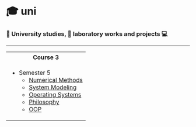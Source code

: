 # 🎓 uni
### 📘 University studies, 🔬 laboratory works and projects 💻


<hr>
<table>
<tr > 
<th>Course 3</th>
</tr> 
<tr >
<tr >
<td valign="top">

  * Semester 5
    * [Numerical Methods](https://github.com/MrCodeLama/univ/tree/main/5sem/NumericalMethods)
    * [System Modeling](google.com)
    * [Operating Systems](google.com)
    * [Philosophy](google.com)
    * [OOP](google.com)
</table>
